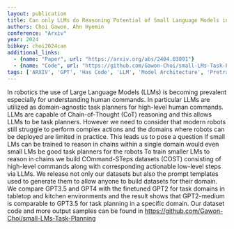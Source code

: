 ```yaml
---
layout: publication
title: Can only LLMs do Reasoning Potential of Small Language Models in Task Planning
authors: Choi Gawon, Ahn Hyemin
conference: "Arxiv"
year: 2024
bibkey: choi2024can
additional_links:
  - {name: "Paper", url: "https://arxiv.org/abs/2404.03891"}
  - {name: "Code", url: "https://github.com/Gawon-Choi/small-LMs-Task-Planning"}
tags: ['ARXIV', 'GPT', 'Has Code', 'LLM', 'Model Architecture', 'Pretraining Methods']
---
```

In robotics the use of Large Language Models (LLMs) is becoming prevalent especially for understanding human commands. In particular LLMs are utilized as domain-agnostic task planners for high-level human commands. LLMs are capable of Chain-of-Thought (CoT) reasoning and this allows LLMs to be task planners. However we need to consider that modern robots still struggle to perform complex actions and the domains where robots can be deployed are limited in practice. This leads us to pose a question If small LMs can be trained to reason in chains within a single domain would even small LMs be good task planners for the robots To train smaller LMs to reason in chains we build COmmand-STeps datasets (COST) consisting of high-level commands along with corresponding actionable low-level steps via LLMs. We release not only our datasets but also the prompt templates used to generate them to allow anyone to build datasets for their domain. We compare GPT3.5 and GPT4 with the finetuned GPT2 for task domains in tabletop and kitchen environments and the result shows that GPT2-medium is comparable to GPT3.5 for task planning in a specific domain. Our dataset code and more output samples can be found in https://github.com/Gawon-Choi/small-LMs-Task-Planning
